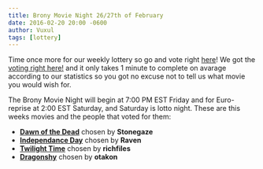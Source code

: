 ```yaml
---
title: Brony Movie Night 26/27th of February
date: 2016-02-20 20:00 -0600
author: Vuxul
tags: [lottery]
---
```


Time once more for our weekly lottery so go and vote right [here][lotto]!
We got the [voting right here!][lotto] and it only takes 1 minute to complete on avarage according to our statistics so you got no excuse not to tell us what movie you would wish for.

The Brony Movie Night will begin at 7:00 PM EST Friday and for Euro-reprise at 2:00 EST Saturday, and Saturday is lotto night.
These are this weeks movies and the people that voted for them:

 - **[Dawn of the Dead][m1]** chosen by **Stonegaze**
 - **[Independance Day][m2]** chosen by **Raven**
 - **[Twilight Time][p1]** chosen by **richfiles**
 - **[Dragonshy][p2]** chosen by **otakon**

[m1]: http://www.imdb.com/title/tt0077402/
[m2]: http://www.imdb.com/title/tt0116629/
[p1]: http://mlp.wikia.com/wiki/Twilight_Time
[p2]: http://mlp.wikia.com/wiki/Dragonshy
[lotto]: https://bronystate.typeform.com/to/aTyFUF

